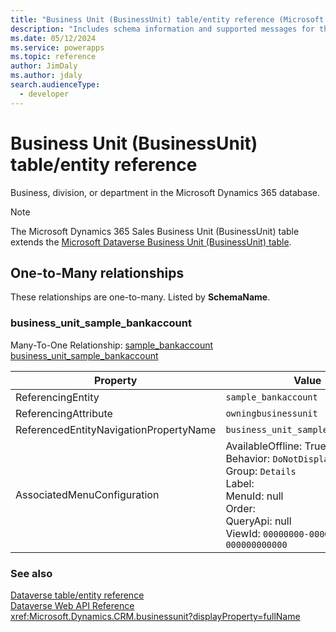 ```yaml
---
title: "Business Unit (BusinessUnit) table/entity reference (Microsoft Dynamics 365 Sales) | Microsoft Docs"
description: "Includes schema information and supported messages for the Business Unit (BusinessUnit) table/entity with Microsoft Dynamics 365 Sales."
ms.date: 05/12/2024
ms.service: powerapps
ms.topic: reference
author: JimDaly
ms.author: jdaly
search.audienceType: 
  - developer
---
```


# Business Unit (BusinessUnit) table/entity reference

Business, division, or department in the Microsoft Dynamics 365 database.

> [!NOTE]
> The Microsoft Dynamics 365 Sales Business Unit (BusinessUnit) table extends the [Microsoft Dataverse Business Unit (BusinessUnit) table](/power-apps/developer/data-platform/reference/entities/businessunit).




## One-to-Many relationships

These relationships are one-to-many. Listed by **SchemaName**.

### <a name="BKMK_business_unit_sample_bankaccount"></a> business_unit_sample_bankaccount

Many-To-One Relationship: [sample_bankaccount business_unit_sample_bankaccount](sample_bankaccount.md#BKMK_business_unit_sample_bankaccount)

|Property|Value|
|--------|-----|
|ReferencingEntity|`sample_bankaccount`|
|ReferencingAttribute|`owningbusinessunit`|
|ReferencedEntityNavigationPropertyName|`business_unit_sample_bankaccount`|
|AssociatedMenuConfiguration|AvailableOffline: True<br />Behavior: `DoNotDisplay`<br />Group: `Details`<br />Label: <br />MenuId: null<br />Order: <br />QueryApi: null<br />ViewId: `00000000-0000-0000-0000-000000000000`|



### See also

[Dataverse table/entity reference](../about-entity-reference.md)  
[Dataverse Web API Reference](/power-apps/developer/data-platform/webapi/reference/about)   
<xref:Microsoft.Dynamics.CRM.businessunit?displayProperty=fullName>
